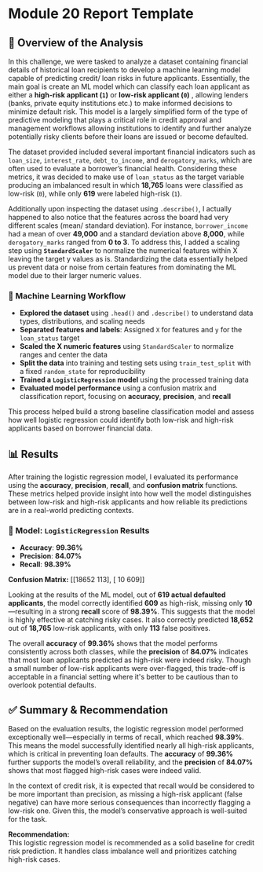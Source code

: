# Module 20 Report Template

## 📌 Overview of the Analysis

In this challenge, we were tasked to analyze a dataset containing financial details of historical loan recipients to develop a machine learning model capable of predicting credit/ loan risks in future applicants. Essentially, the main goal is create an ML model which can classify each loan applicant as either a **high-risk applicant (`1`)** or **low-risk applicant (`0`)** , allowing lenders (banks, private equity institutions etc.) to make informed decisions to minimize default risk. This model is a largely simplified form of the type of predictive modeling that plays a critical role in credit approval and management workflows allowing institutions to identify and further analyze potentially risky clients before their loans are issued or become defaulted.

The dataset provided included several important financial indicators such as `loan_size`, `interest_rate`, `debt_to_income`, and `derogatory_marks`, which are often used to evaluate a borrower’s financial health. Considering these metrics, it was decided to make use of `loan_status` as the target variable producing an imbalanced result in which **18,765** loans were classified as low-risk (`0`), while only **619** were labeled high-risk (`1`).

Additionally upon inspecting the dataset using `.describe()`, I actually happened to also notice that the features across the board had very different scales (mean/ standard deviation). For instance, `borrower_income` had a mean of over **49,000** and a standard deviation above **8,000**, while `derogatory_marks` ranged from **0 to 3**. To address this, I added a scaling step using **`StandardScaler`** to normalize the numerical features within X leaving the target y values as is. Standardizing the data essentially helped us prevent data or noise from certain features from dominating the ML model due to their larger numeric values. 

### 🧪 Machine Learning Workflow

- **Explored the dataset** using `.head()` and `.describe()` to understand data types, distributions, and scaling needs  
- **Separated features and labels**: Assigned `X` for features and `y` for the `loan_status` target  
- **Scaled the X numeric features** using `StandardScaler` to normalize ranges and center the data  
- **Split the data** into training and testing sets using `train_test_split` with a fixed `random_state` for reproducibility  
- **Trained a `LogisticRegression` model** using the processed training data  
- **Evaluated model performance** using a confusion matrix and classification report, focusing on **accuracy**, **precision**, and **recall**

This process helped build a strong baseline classification model and assess how well logistic regression could identify both low-risk and high-risk applicants based on borrower financial data.


## 📊 Results

After training the logistic regression model, I evaluated its performance using the **accuracy**, **precision**, **recall**, and **confusion matrix** functions. These metrics helped provide insight into how well the model distinguishes between low-risk and high-risk applicants and how reliable its predictions are in a real-world predicting contexts.

### 🧠 Model: `LogisticRegression` Results

- **Accuracy**: **99.36%**  
- **Precision**: **84.07%**  
- **Recall**: **98.39%**

**Confusion Matrix:**
[[18652 113],
[ 10 609]]


Looking at the results of the ML model, out of **619 actual defaulted applicants**, the model correctly identified **609** as high-risk, missing only **10**—resulting in a strong **recall** score of **98.39%**. This suggests that the model is highly effective at catching risky cases. It also correctly predicted **18,652** out of **18,765** low-risk applicants, with only **113** false positives.  

The overall **accuracy** of **99.36%** shows that the model performs consistently across both classes, while the **precision** of **84.07%** indicates that most loan applicants predicted as high-risk were indeed risky. Though a small number of low-risk applicants were over-flagged, this trade-off is acceptable in a financial setting where it's better to be cautious than to overlook potential defaults.


## ✅ Summary & Recommendation

Based on the evaluation results, the logistic regression model performed exceptionally well—especially in terms of recall, which reached **98.39%**. This means the model successfully identified nearly all high-risk applicants, which is critical in preventing loan defaults. The **accuracy** of **99.36%** further supports the model’s overall reliability, and the **precision** of **84.07%** shows that most flagged high-risk cases were indeed valid.

In the context of credit risk, it is expected that recall would be considered to be more important than precision, as missing a high-risk applicant (false negative) can have more serious consequences than incorrectly flagging a low-risk one. Given this, the model’s conservative approach is well-suited for the task.

**Recommendation:**  
This logistic regression model is recommended as a solid baseline for credit risk prediction. It handles class imbalance well and prioritizes catching high-risk cases.

